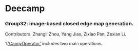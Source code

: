 # Deecamp
### Group32: image-based closed edge map generation.   
Contributors: Zhangli Zhou, Yang Jiao, Zixiao Pan, Zexian Li.  

1.['CannyOperator'](https://github.com/FuNian788/Deecamp32/blob/master/CannyOperator.py) includes two main operations.    

